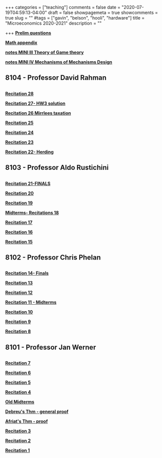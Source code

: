 +++
categories = ["teaching"]
comments = false
date = "2020-07-19T04:59:13-04:00"
draft = false
showpagemeta = true
showcomments = true
slug = ""
#tags = ["gavin", "belson", "hooli", "hardware"]
title = "Microeconomics 2020-2021"
description = ""



+++
**[Prelim questions](/prelims.pdf)**

**[Math appendix](/mathappendix.pdf)** 

**[notes MINI III Theory of Game theory](/ECON8103.pdf)** 

**[notes MINI IV Mechanisms of Mechanisms Design](/ECON8104.pdf)**

##  8104 - Professor David Rahman <h2> 
  
**[Recitation 28](/R28.pdf)** 
  
 **[Recitation 27- HW3 solution](/R27.pdf)** 
    
 **[Recitation 26 Mirrlees taxation](/R26.pdf)** 
   
  **[Recitation 25](/R25.pdf)** 
  
  **[Recitation 24](/R24.pdf)** 
  
**[Recitation 23](/R23.pdf)** 
  
**[Recitation 22- Herding](/R22.pdf)** 


  

##  8103 - Professor Aldo Rustichini <h2> 
   
**[Recitation 21-FINALS](/finals3.pdf)** 
   
**[Recitation 20](/R20.pdf)** 
 
**[Recitation 19](/R19.pdf)** 
    
**[Midterms- Recitations 18](/midterms3.pdf)**
  
**[Recitation 17](/R17.pdf)** 
  
**[Recitation 16](/R16.pdf)** 
  
**[Recitation 15](/R15.pdf)** 


  

##  8102 - Professor Chris Phelan <h2> 
  
  
**[Recitation 14- Finals](/finals.pdf)**
  
**[Recitation 13](/R13.pdf)** 

**[Recitation 12](/R12.pdf)** 

**[Recitation 11 - Midterms](/midterms.pdf)**

**[Recitation 10](/R10.pdf)** 

**[Recitation 9](/R9.pdf)**
  
**[Recitation 8](/R8.pdf)** 


 

##  8101 - Professor Jan Werner <h2> 


**[Recitation 7](/R7.pdf)** 

**[Recitation 6](/R6.pdf)** 

**[Recitation 5](/R5.pdf)** 

**[Recitation 4](/R4.pdf)** 

**[Old Midterms](/midterm1.pdf)**

**[Debreu's Thm - general proof](/R3Debreu.pdf)** 

**[Afriat's Thm - proof](/R3Afriat.pdf)** 

**[Recitation 3](/R3.pdf)** 

**[Recitation 2](/R2.pdf)**

**[Recitation 1](/R1.pdf)** 

